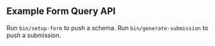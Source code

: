 ## Example Form Query API

Run `bin/setup-form` to push a schema.
Run `bin/generate-submission` to push a submission.
